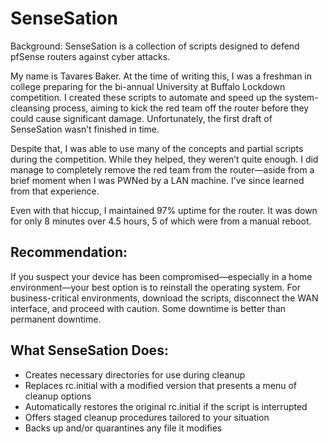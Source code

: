 # SenseSation

Background:
SenseSation is a collection of scripts designed to defend pfSense routers against cyber attacks.

My name is Tavares Baker. At the time of writing this, I was a freshman in college preparing for the bi-annual University at Buffalo Lockdown competition. I created these scripts to automate and speed up the system-cleansing process, aiming to kick the red team off the router before they could cause significant damage. Unfortunately, the first draft of SenseSation wasn’t finished in time.

Despite that, I was able to use many of the concepts and partial scripts during the competition. While they helped, they weren’t quite enough. I did manage to completely remove the red team from the router—aside from a brief moment when I was PWNed by a LAN machine. I’ve since learned from that experience.

Even with that hiccup, I maintained 97% uptime for the router. It was down for only 8 minutes over 4.5 hours, 5 of which were from a manual reboot.

## Recommendation: 
If you suspect your device has been compromised—especially in a home environment—your best option is to reinstall the operating system.
For business-critical environments, download the scripts, disconnect the WAN interface, and proceed with caution. Some downtime is better than permanent downtime.

## What SenseSation Does:

- Creates necessary directories for use during cleanup
- Replaces rc.initial with a modified version that presents a menu of cleanup options
- Automatically restores the original rc.initial if the script is interrupted
- Offers staged cleanup procedures tailored to your situation
- Backs up and/or quarantines any file it modifies
